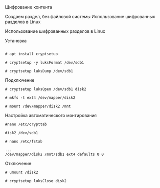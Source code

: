 Шифрование контента

Создаем раздел, без файловой системы 
Использование шифрованных разделов в Linux


Использование шифрованных разделов в Linux

Установка
```

# apt install cryptsetup

# cryptsetup -y luksFormat /dev/sdb1

# cryptsetup luksDump /dev/sdb1

```

Подключение
```
# cryptsetup luksOpen /dev/sdb1 disk2

# mkfs -t ext4 /dev/mapper/disk2

# mount /dev/mapper/disk2 /mnt
```

Настройка автоматического монтирования

```
#nano /etc/crypttab
```
```
disk2 /dev/sdb1
```
```
# nano /etc/fstab
```
```
...
/dev/mapper/disk2 /mnt/sdb1 ext4 defaults 0 0
```
Отключение
```
# umount /disk2

# cryptsetup luksClose disk2
```
